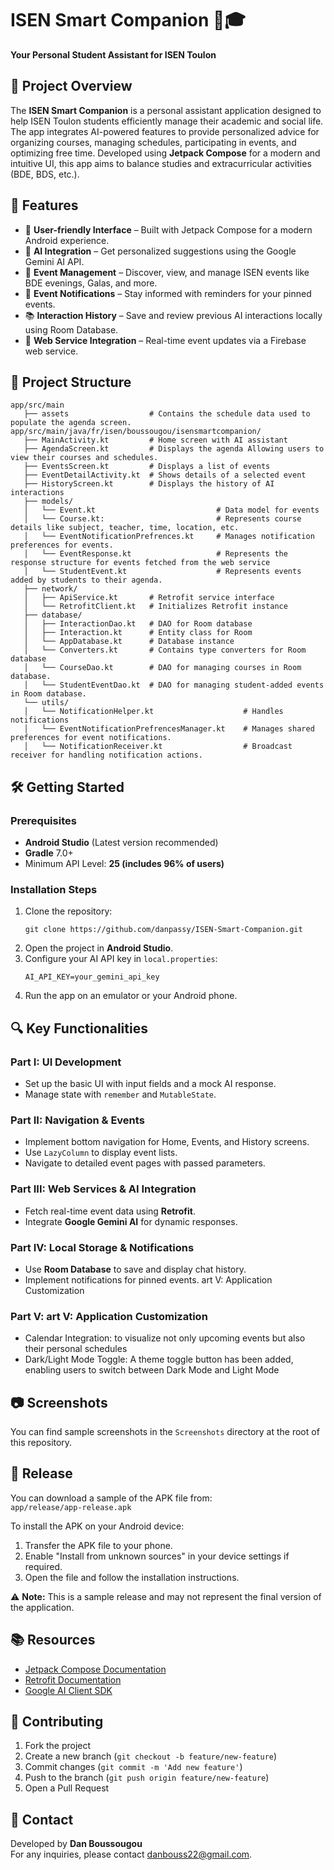 # ISEN Smart Companion 📱🎓

**Your Personal Student Assistant for ISEN Toulon**

## 📝 Project Overview

The **ISEN Smart Companion** is a personal assistant application designed to help ISEN Toulon students efficiently manage their academic and social life. The app integrates AI-powered features to provide personalized advice for organizing courses, managing schedules, participating in events, and optimizing free time. Developed using **Jetpack Compose** for a modern and intuitive UI, this app aims to balance studies and extracurricular activities (BDE, BDS, etc.).



## 🚀 Features

- 🎨 **User-friendly Interface** – Built with Jetpack Compose for a modern Android experience.
- 🤖 **AI Integration** – Get personalized suggestions using the Google Gemini AI API.
- 📅 **Event Management** – Discover, view, and manage ISEN events like BDE evenings, Galas, and more.
- 🔔 **Event Notifications** – Stay informed with reminders for your pinned events.
- 📚 **Interaction History** – Save and review previous AI interactions locally using Room Database.
- 🔗 **Web Service Integration** – Real-time event updates via a Firebase web service.



## 📂 Project Structure

```
app/src/main
   ├── assets                  # Contains the schedule data used to populate the agenda screen.                     
app/src/main/java/fr/isen/boussougou/isensmartcompanion/
   ├── MainActivity.kt         # Home screen with AI assistant
   ├── AgendaScreen.kt         # Displays the agenda Allowing users to view their courses and schedules.
   ├── EventsScreen.kt         # Displays a list of events
   ├── EventDetailActivity.kt  # Shows details of a selected event
   ├── HistoryScreen.kt        # Displays the history of AI interactions
   ├── models/
   │   └── Event.kt                           # Data model for events
   │   └── Course.kt:                         # Represents course details like subject, teacher, time, location, etc.
   │   └── EventNotificationPrefrences.kt     # Manages notification preferences for events.
   │   └── EventResponse.kt                   # Represents the response structure for events fetched from the web service
   │   └── StudentEvent.kt                    # Represents events added by students to their agenda.
   ├── network/
   │   ├── ApiService.kt       # Retrofit service interface
   │   └── RetrofitClient.kt   # Initializes Retrofit instance
   ├── database/
   │   ├── InteractionDao.kt   # DAO for Room database
   │   ├── Interaction.kt      # Entity class for Room
   │   └── AppDatabase.kt      # Database instance
   │   └── Converters.kt       # Contains type converters for Room database
   │   └── CourseDao.kt        # DAO for managing courses in Room database.
   │   └── StudentEventDao.kt  # DAO for managing student-added events in Room database.
   └── utils/
   │   └── NotificationHelper.kt                    # Handles notifications
   │   └── EventNotificationPrefrencesManager.kt    # Manages shared preferences for event notifications.
   │   └── NotificationReceiver.kt                  # Broadcast receiver for handling notification actions.
```



## 🛠️ Getting Started

### Prerequisites
- **Android Studio** (Latest version recommended)
- **Gradle** 7.0+
- Minimum API Level: **25 (includes 96% of users)**

### Installation Steps
1. Clone the repository:
   ```
   git clone https://github.com/danpassy/ISEN-Smart-Companion.git

   ```
2. Open the project in **Android Studio**.
3. Configure your AI API key in `local.properties`:
   ```
   AI_API_KEY=your_gemini_api_key
   ```
4. Run the app on an emulator or your Android phone.



## 🔍 Key Functionalities

### Part I: UI Development
- Set up the basic UI with input fields and a mock AI response.
- Manage state with `remember` and `MutableState`.

### Part II: Navigation & Events
- Implement bottom navigation for Home, Events, and History screens.
- Use `LazyColumn` to display event lists.
- Navigate to detailed event pages with passed parameters.

### Part III: Web Services & AI Integration
- Fetch real-time event data using **Retrofit**.
- Integrate **Google Gemini AI** for dynamic responses.

### Part IV: Local Storage & Notifications
- Use **Room Database** to save and display chat history.
- Implement notifications for pinned events.
art V: Application Customization

### Part V: art V: Application Customization

- Calendar Integration: to visualize not only upcoming events but also their personal schedules
- Dark/Light Mode Toggle: A theme toggle button has been added, enabling users to switch between Dark Mode and Light Mode 

## 📷 Screenshots

You can find sample screenshots in the `Screenshots` directory at the root of this repository.



## 📂  Release

You can download a sample of the APK file from:  
 `app/release/app-release.apk`  

To install the APK on your Android device:  
1. Transfer the APK file to your phone.  
2. Enable "Install from unknown sources" in your device settings if required.  
3. Open the file and follow the installation instructions.  

⚠️ **Note:** This is a sample release and may not represent the final version of the application.  

## 📚 Resources

- [Jetpack Compose Documentation](https://developer.android.com/jetpack/compose/documentation)
- [Retrofit Documentation](https://square.github.io/retrofit/)
- [Google AI Client SDK](https://developer.android.com/ai/google-ai-client-sdk)



## 🤝 Contributing

1. Fork the project
2. Create a new branch (`git checkout -b feature/new-feature`)
3. Commit changes (`git commit -m 'Add new feature'`)
4. Push to the branch (`git push origin feature/new-feature`)
5. Open a Pull Request


## 📧 Contact

Developed by **Dan Boussougou**  
For any inquiries, please contact danbouss22@gmail.com.
